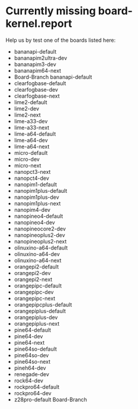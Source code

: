 # Currently missing board-kernel.report
Help us by test one of the boards listed here:
- bananapi-default
- bananapim2ultra-dev
- bananapim3-dev
- bananapim64-next
- Board-Branch bananapi-default
- clearfogbase-default
- clearfogbase-dev
- clearfogbase-next
- lime2-default
- lime2-dev
- lime2-next
- lime-a33-dev
- lime-a33-next
- lime-a64-default
- lime-a64-dev
- lime-a64-next
- micro-default
- micro-dev
- micro-next
- nanopct3-next
- nanopct4-dev
- nanopim1-default
- nanopim1plus-default
- nanopim1plus-dev
- nanopim1plus-next
- nanopim4-dev
- nanopineo4-default
- nanopineo4-dev
- nanopineocore2-dev
- nanopineoplus2-dev
- nanopineoplus2-next
- olinuxino-a64-default
- olinuxino-a64-dev
- olinuxino-a64-next
- orangepi2-default
- orangepi2-dev
- orangepi2-next
- orangepipc-default
- orangepipc-dev
- orangepipc-next
- orangepipcplus-default
- orangepiplus-default
- orangepiplus-dev
- orangepiplus-next
- pine64-default
- pine64-dev
- pine64-next
- pine64so-default
- pine64so-dev
- pine64so-next
- pineh64-dev
- renegade-dev
- rock64-dev
- rockpro64-default
- rockpro64-dev
- z28pro-default Board-Branch
